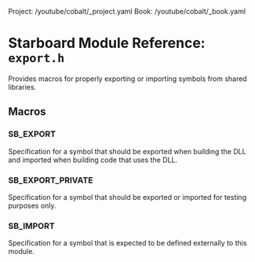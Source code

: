 Project: /youtube/cobalt/_project.yaml
Book: /youtube/cobalt/_book.yaml

# Starboard Module Reference: `export.h`

Provides macros for properly exporting or importing symbols from shared
libraries.

## Macros

### SB_EXPORT

Specification for a symbol that should be exported when building the DLL and
imported when building code that uses the DLL.

### SB_EXPORT_PRIVATE

Specification for a symbol that should be exported or imported for testing
purposes only.

### SB_IMPORT

Specification for a symbol that is expected to be defined externally to this
module.
